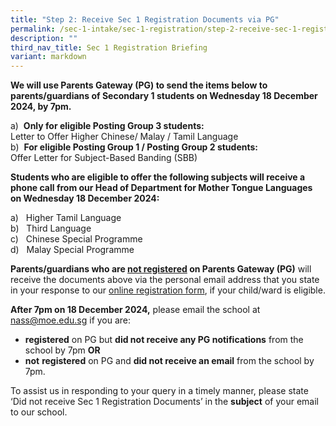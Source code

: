 ```yaml
---
title: "Step 2: Receive Sec 1 Registration Documents via PG"
permalink: /sec-1-intake/sec-1-registration/step-2-receive-sec-1-registration-documents-via-pg/
description: ""
third_nav_title: Sec 1 Registration Briefing
variant: markdown
---
```

**We will use Parents Gateway (PG) to send the items below to parents/guardians of Secondary 1 students on Wednesday 18 December 2024, by 7pm.**

a)&nbsp;&nbsp;**Only for eligible Posting Group 3 students:**<br>
Letter to Offer Higher Chinese/ Malay / Tamil Language<br>
b)&nbsp;&nbsp;**For eligible Posting Group 1 / Posting Group 2 students:**<br>
Offer Letter for Subject-Based Banding (SBB)

**Students who are eligible to offer the following subjects will receive a phone call from our Head of Department for Mother Tongue Languages on Wednesday 18 December 2024:**

a)&nbsp;&nbsp;&nbsp;Higher Tamil Language<br>
b)&nbsp;&nbsp;&nbsp;Third Language<br>
c)&nbsp;&nbsp;&nbsp;Chinese Special Programme<br>
d)&nbsp;&nbsp;&nbsp;Malay Special Programme

**Parents/guardians who are <u>not registered</u> on Parents Gateway (PG)** will receive the documents above via the personal email address that you state in your response to our [online registration form](https://go.gov.sg/sec1registration2025nas), if your child/ward is eligible.

**After 7pm on 18 December 2024,** please email the school at [nass@moe.edu.sg](mailto:nass@moe.edu.sg) if you are:

- **registered** on PG but **did not receive any PG notifications** from the school by 7pm **OR**
- **not** **registered** on PG and **did not receive an email** from the school by 7pm.

To assist us in responding to your query in a timely manner, please state ‘Did not receive Sec 1 Registration Documents’ in the **subject** of your email to our school.